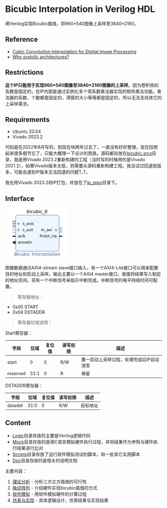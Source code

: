 # Bicubic Interpolation in Verilog HDL

用Verilog实现Bicubic插值，将960×540图像上采样至3840×2160。

## Reference

- [Cubic Convolution Interpolation for Digital Image Processing](http://hmi.stanford.edu/doc/Tech_Notes/filtergram_interpolation/Keys_cubic_interp.pdf)
- [Why systolic architectures?](https://www.cse.wustl.edu/~roger/560M.f17/01653825.pdf)

## Restrictions

**这个IP只能用于实现960×540图像至3840×2160图像的上采样**。因为卷积核的系数是固定的，在IP内部是通过实例化多个常系数乘法器实现的矩阵乘法功能。乘法器的系数、个数都是固定的，滑窗的大小等等都是固定的，所以无法支持其它的上采样需求。

## Requirements

- Ubuntu 20.04
- Vivado 2023.2

代码是在2022年8月写的，到现在快两年过去了，一直没有好好整理，现在回想起来很多细节忘了，只能大概理一下设计的思路。源码都存放在[bicubic.srcs](./Logic/bicubic/bicubic.srcs/)目录，我是用Vivado 2023.2重新构建的工程（当时写的时候用的是Vivado 2021.2），如果Vivado版本太低，则需要从源码重新构建工程。我没试过回退低版本，可能会遇到IP版本无法回退的问题T_T。

我也用Vivado 2023.2将IP打包，并放在了[ip_repo](./Logic/ip_repo/)目录下。

## Interface

![interface](./Doc/images/2024-04-25-00-08-53.png)

图像数据通过AXI4-stream slave接口输入，有一个AXI4-Lite接口可以用来配置目的地址和启动上采样。输出主要以一个AXI4 master接口，直接将结果写入制定的地址空间。另有一个中断信号来指示中断完成。中断信号的电平持续时间可配置。

> 寄存器地址：

- 0x00  START
- 0x04  DSTADDR

> 寄存器位域说明：

Start寄存器：

|字段|位域|复位值|读写权限|描述|
|--|--|--|--|--|
|start|0|0|R/W|置一启动上采样过程，处理完成后IP自动清零|
|reserved|31:1|0|R|保留|

DSTADDR寄存器：

|字段|位域|复位值|读写权限|描述|
|--|--|--|--|--|
|dstaddr|31:0|0|R/W|目标地址|

## Content

- [Logic](./Logic/)目录存放的主要是Verilog逻辑代码
- [Mock](./Mock/)目录存放的是用C语言模拟硬件执行过程，并将结果作为参照与硬件执行结果进行比对
- [Scripts](./Scripts/)目录存放了运行软件模拟测试的脚本，和一些其它实用脚本
- [Doc](./Doc/)目录存放的是相关的说明文档

主要内容：

1. [理论分析](./Doc/Theory.md) - 分析三次立方插值的可行性
2. [脉动阵列](./Doc/Systolic.md) - 介绍硬件实现bicubic插值的方式
3. [软件模拟](./Doc/Scripts.md) - 用软件模拟硬件的计算过程
4. [仿真与实现](./Doc/Result.md) - 具体逻辑设计，仿真结果与实现结果
